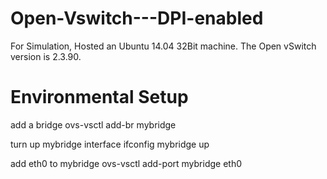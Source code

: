 # Open-Vswitch---DPI-enabled

For Simulation, Hosted an Ubuntu 14.04 32Bit machine. The Open vSwitch version is 2.3.90.

# Environmental Setup

add a bridge ovs-vsctl add-br mybridge

turn up mybridge interface ifconfig mybridge up

add eth0 to mybridge ovs-vsctl add-port mybridge eth0



